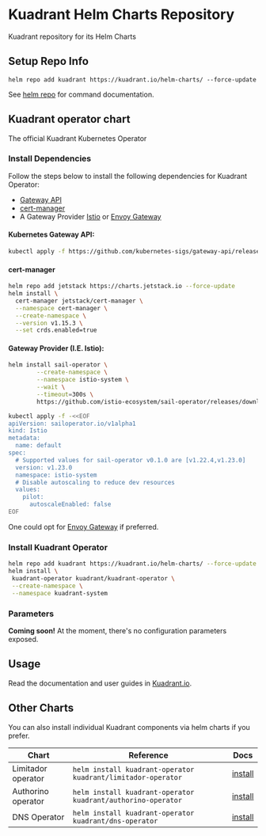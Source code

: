 # Kuadrant Helm Charts Repository
Kuadrant repository for its Helm Charts

## Setup Repo Info

```shell
helm repo add kuadrant https://kuadrant.io/helm-charts/ --force-update
```

See [helm repo](https://helm.sh/docs/helm/helm_repo/) for command documentation.

## Kuadrant operator chart
The official Kuadrant Kubernetes Operator

### Install Dependencies
Follow the steps below to install the following dependencies for Kuadrant Operator:
- [Gateway API](https://gateway-api.sigs.k8s.io/)
- [cert-manager](https://cert-manager.io/)
- A Gateway Provider [Istio](https://istio.io/latest/docs/ambient/install/helm/) or [Envoy Gateway](https://gateway.envoyproxy.io/)

#### Kubernetes Gateway API:

 ```sh
 kubectl apply -f https://github.com/kubernetes-sigs/gateway-api/releases/download/v1.1.0/standard-install.yaml
 ```

#### cert-manager

 ```sh
 helm repo add jetstack https://charts.jetstack.io --force-update
 helm install \
   cert-manager jetstack/cert-manager \
   --namespace cert-manager \
   --create-namespace \
   --version v1.15.3 \
   --set crds.enabled=true
 ```

#### Gateway Provider (I.E. Istio):

 ```sh
 helm install sail-operator \
         --create-namespace \
         --namespace istio-system \
         --wait \
         --timeout=300s \
         https://github.com/istio-ecosystem/sail-operator/releases/download/0.1.0/sail-operator-0.1.0.tgz

 kubectl apply -f -<<EOF
 apiVersion: sailoperator.io/v1alpha1
 kind: Istio
 metadata:
   name: default
 spec:
   # Supported values for sail-operator v0.1.0 are [v1.22.4,v1.23.0]
   version: v1.23.0
   namespace: istio-system
   # Disable autoscaling to reduce dev resources
   values:
     pilot:
       autoscaleEnabled: false
 EOF
 ```

One could opt for [Envoy Gateway](https://gateway.envoyproxy.io/latest/install/install-helm/) if preferred.

### Install Kuadrant Operator

```sh
helm repo add kuadrant https://kuadrant.io/helm-charts/ --force-update
helm install \
 kuadrant-operator kuadrant/kuadrant-operator \
 --create-namespace \
 --namespace kuadrant-system
```

### Parameters
**Coming soon!** At the moment, there's no configuration parameters exposed.

## Usage
Read the documentation and user guides in [Kuadrant.io](https://docs.kuadrant.io).

## Other Charts
You can also install individual Kuadrant components via helm charts if you prefer.

| Chart              | Reference                                                    | Docs                                  |
|--------------------|--------------------------------------------------------------|---------------------------------------|
| Limitador operator | `helm install kuadrant-operator kuadrant/limitador-operator` | [install](docs/limitador-operator.md) |
| Authorino operator | `helm install kuadrant-operator kuadrant/authorino-operator` | [install](docs/authorino-operator.md) |
| DNS Operator       | `helm install kuadrant-operator kuadrant/dns-operator`       | [install](docs/dns-operator.md)       |
